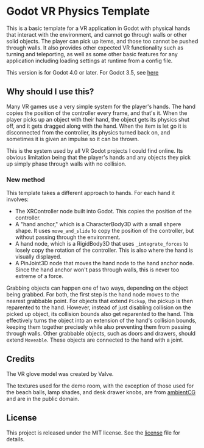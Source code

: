 # Godot VR Physics Template
This is a basic template for a VR application in Godot with physical hands that interact with the environment, and cannot go through walls or other solid objects. The player can pick up items, and those too cannot be pushed through walls. It also provides other expected VR functionality such as turning and teleporting, as well as some other basic features for any application including loading settings at runtime from a config file.

This version is for Godot 4.0 or later. For Godot 3.5, see [here](https://github.com/jtnicholl/godot3-vr-physics-template)

## Why should I use this?
Many VR games use a very simple system for the player's hands. The hand copies the position of the controller every frame, and that's it. When the player picks up an object with their hand, the object gets its physics shut off, and it gets dragged along with the hand. When the item is let go it is disconnected from the controller, its physics turned back on, and sometimes it is given an impulse so it can be thrown.

This is the system used by all VR Godot projects I could find online. Its obvious limitation being that the player's hands and any objects they pick up simply phase through walls with no collision.
### New method
This template takes a different approach to hands. For each hand it involves:
- The XRController node built into Godot. This copies the position of the controller.
- A "hand anchor," which is a CharacterBody3D with a small shpere shape. It uses `move_and_slide` to copy the position of the controller, but without passing through the environment.
- A hand node, which is a RigidBody3D that uses `_integrate_forces` to losely copy the rotation of the controller. This is also where the hand is visually displayed.
- A PinJoint3D node that moves the hand node to the hand anchor node. Since the hand anchor won't pass through walls, this is never too extreme of a force.

Grabbing objects can happen one of two ways, depending on the object being grabbed. For both, the first step is the hand node moves to the nearest grabbable point.
For objects that extend `Pickup`, the pickup is then reparented to the hand. However, instead of just disabling collision on the picked up object, its collision bounds also get reparented to the hand. This effectively turns the object into an extension of the hand's collision bounds, keeping them together precisely while also preventing them from passing through walls.
Other grabbable objects, such as doors and drawers, should extend `Moveable`. These objects are connected to the hand with a joint.

## Credits
The VR glove model was created by Valve.

The textures used for the demo room, with the exception of those used for the beach balls, lamp shades, and desk drawer knobs, are from [ambientCG](https://ambientcg.com/) and are in the public domain.

## License
This project is released under the MIT license. See the [license](LICENSE) file for details.

